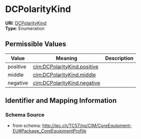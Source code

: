 # DCPolarityKind



**URI**: [DCPolarityKind](DCPolarityKind)<br />
**Type**: Enumeration

## Permissible Values

| Value | Meaning | Description |
| --- | --- | --- |
| positive | [cim:DCPolarityKind.positive](http://iec.ch/TC57/CIM100#DCPolarityKind.positive) |  |
| middle | [cim:DCPolarityKind.middle](http://iec.ch/TC57/CIM100#DCPolarityKind.middle) |  |
| negative | [cim:DCPolarityKind.negative](http://iec.ch/TC57/CIM100#DCPolarityKind.negative) |  |








## Identifier and Mapping Information







### Schema Source


* from schema: http://iec.ch/TC57/ns/CIM/CoreEquipment-EU#Package_CoreEquipmentProfile




